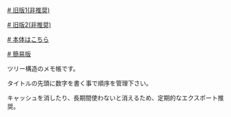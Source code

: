 [# 旧版1(非推奨)](https://uni928.github.io/TreeMemo/)

[# 旧版2(非推奨)](https://uni928.github.io/TreeMemo/index2.html)

[# 本体はこちら](https://uni928.github.io/TreeMemo/index3.html)

[# 簡易版](https://uni928.github.io/TreeMemo/index4.html)

ツリー構造のメモ帳です。

タイトルの先頭に数字を書く事で順序を管理下さい。

キャッシュを消したり、長期間使わないと消えるため、定期的なエクスポート推奨。
